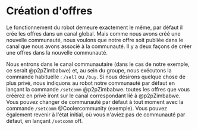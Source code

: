 # Création d'offres

Le fonctionnement du robot demeure exactement le même, par défaut il crée les offres dans un canal global. Mais comme nous avons créé une nouvelle communauté, nous voulons que notre offre soit publiée dans le canal que nous avons associé à la communauté. Il y a deux façons de créer une offres dans la nouvelle communauté.

Nous entrons dans le canal communautaire (dans le cas de notre exemple, ce serait @p2pZimbabwe) et, au sein du groupe, nous exécutons la commande habituelle : `/sell` ou `/buy`.
Si nous désirons quelque chose de plus privé, nous indiquons au robot notre communauté par défaut en lançant la commande `/setcomm` @p2pZimbabwe. toutes les offres que vous créerez en privé iront sur le canal correspondant lié à @p2pZimbabwe. Vous pouvez changer de communauté par défaut à tout moment avec la commande `/setcomm` @Coolercommunity (exemple). Vous pouvez également revenir à l'état initial, où vous n'aviez pas de communauté par défaut, en lançant `/setcomm` off.